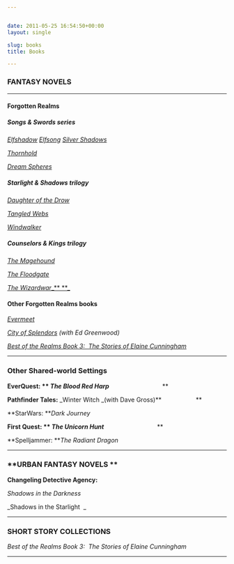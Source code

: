 ```yaml
---


date: 2011-05-25 16:54:50+00:00
layout: single

slug: books
title: Books

---
```


### **FANTASY NOVELS**





* * *





#### **Forgotten Realms**




##### **Songs & Swords series**




[_Elfshadow_](http://www.elainecunningham.com/books/forgotten-realms/elfshadow-info/) _[Elfsong](http://www.elainecunningham.com/elfsong-info/)_ [_Silver Shadows_](http://www.elainecunningham.com/books/forgotten-realms/silver-shadows-info/)




[_Thornhold_](http://www.elainecunningham.com/books/forgotten-realms/thornhold-info/)




[_Dream Spheres_](http://www.elainecunningham.com/books/forgotten-realms/the-dream-spheres-info/)





##### **Starlight & Shadows trilogy**




[_Daughter of the Drow_](http://www.elainecunningham.com/books/forgotten-realms/daughter-of-the-drow-info/)




[_Tangled Webs_](http://www.elainecunningham.com/books/forgotten-realms/tangled-webs-info/)




[_Windwalker_](http://www.elainecunningham.com/books/forgotten-realms/windwalker-info/)





##### **Counselors & Kings trilogy**




[_The Magehound_](http://www.elainecunningham.com/?page_id=2348&preview=true)




[_The Floodgate_](http://www.elainecunningham.com/?page_id=2354&preview=true)




[_The Wizardwar__** **_](http://www.elainecunningham.com/?page_id=2380&preview=true)





#### **Other Forgotten Realms books**




[_Evermeet_](http://www.elainecunningham.com/?page_id=2199&preview=true)




_[City of Splendors](http://www.elainecunningham.com/?page_id=2386&preview=true) (with Ed Greenwood)_




[_Best of the Realms Book 3:  The Stories of Elaine Cunningham_](http://www.elainecunningham.com/?page_id=2393&preview=true)






* * *





### **Other Shared-world Settings**




**EverQuest: ** _The Blood Red Harp_**                               **




**Pathfinder Tales:** _Winter Witch _(with Dave Gross)**                    **




**StarWars: **_Dark Journey_




**First Quest: ** _The Unicorn Hunt_**                               **




**Spelljammer: **_The Radiant Dragon_






* * *





### **URBAN FANTASY NOVELS **




**Changeling Detective Agency:**




_Shadows in the Darkness_




_Shadows in the Starlight  _






* * *





### **SHORT STORY COLLECTIONS**




_Best of the Realms Book 3:  The Stories of Elaine Cunningham_






* * *




